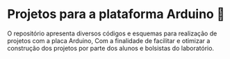 # Projetos para a plataforma Arduino 🤖
O repositório apresenta diversos códigos e esquemas para realização de projetos com a placa Arduino, Com a finalidade de facilitar e otimizar a construção dos projetos por parte dos alunos e bolsistas do laboratório.
